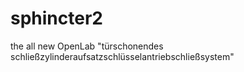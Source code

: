 # sphincter2
the all new OpenLab "türschonendes schließzylinderaufsatzschlüsselantriebschließsystem"
